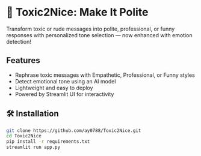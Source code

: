 # 🧼 Toxic2Nice: Make It Polite

Transform toxic or rude messages into polite, professional, or funny responses with personalized tone selection — now enhanced with emotion detection!

##  Features

-  Rephrase toxic messages with Empathetic, Professional, or Funny styles
-  Detect emotional tone using an AI model
-  Lightweight and easy to deploy
-  Powered by Streamlit UI for interactivity


## 🛠 Installation

```bash
git clone https://github.com/ay0788/Toxic2Nice.git
cd Toxic2Nice
pip install -r requirements.txt
streamlit run app.py
